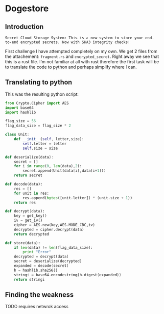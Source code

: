 # Dogestore

## Introduction
```
Secret Cloud Storage System: This is a new system to store your end-to-end encrypted secrets. Now with SHA3 integrity checks!
```

First challenge I have attempted completely on my own. We get 2 files from the attachement: ```fragment.rs``` and ```encrypted_secret```. Right away we see that this is a rust file. I'm not familiar at all with rust therefore the first task will be to translate the code to python and perhaps simplify where I can.

## Translating to python

This was the resulting python script:
```python
from Crypto.Cipher import AES
import base64
import hashlib

flag_size = 56
flag_data_size = flag_size * 2

class Unit:
    def __init__(self, letter,size):
        self.letter = letter
        self.size = size

def deserialize(data):
    secret = []
    for i in range(0, len(data),2):
        secret.append(Unit(data[i],data[i+1]))
    return secret

def decode(data):
    res = []
    for unit in res:
        res.append(bytes([unit.letter]) * (unit.size + 1))
    return res

def decrypt(data):
    key = get_key()
    iv = get_iv()
    cipher = AES.new(key,AES.MODE_CBC,iv)
    decrypted = cipher.decrypt(data)
    return decrypted

def store(data):
    if len(data) != len(flag_data_size):
        print "Error"
    decrypted = decrypt(data)
    secret = deserialize(decrypted)
    expanded = decode(secret)
    h = hashlib.sha256()
    stringi = base64.encodestring(h.digest(expanded))
    return stringi
```

## Finding the weakness
TODO requires netwrok access

